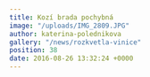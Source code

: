 ```yaml
---
title: Kozí brada pochybná
image: "/uploads/IMG_2809.JPG"
author: katerina-polednikova
gallery: "/news/rozkvetla-vinice"
position: 38
date: 2016-08-26 13:32:24 +0000
---
```

